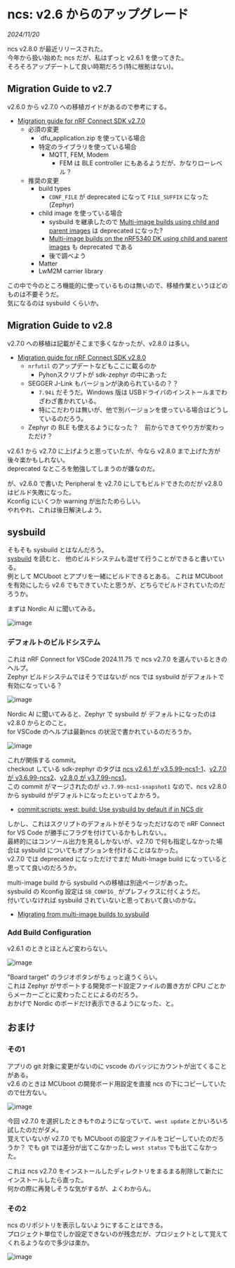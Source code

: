 # ncs: v2.6 からのアップグレード

_2024/11/20_

ncs v2.8.0 が最近リリースされた。  
今年から扱い始めた ncs だが、私はずっと v2.6.1 を使ってきた。  
そろそろアップデートして良い時期だろう(特に根拠はない)。  

## Migration Guide to v2.7

v2.6.0 から v2.7.0 への移植ガイドがあるので参考にする。

* [Migration guide for nRF Connect SDK v2.7.0](https://docs.nordicsemi.com/bundle/ncs-latest/page/nrf/releases_and_maturity/migration/migration_guide_2.7.html)
  * 必須の変更
    * `dfu_application.zip を使っている場合
    * 特定のライブラリを使っている場合
      * MQTT, FEM, Modem
        * FEM は BLE controller にもあるようだが、かなりローレベル？
  * 推奨の変更
    * build types
      * `CONF_FILE` が deprecated になって `FILE_SUFFIX` になった(Zephyr)
    * child image を使っている場合
      * sysbuild を継承したので [Multi-image builds using child and parent images](https://docs.nordicsemi.com/bundle/ncs-latest/page/nrf/app_dev/config_and_build/multi_image.html) は deprecated になった?
      * [Multi-image builds on the nRF5340 DK using child and parent images](https://docs.nordicsemi.com/bundle/ncs-latest/page/nrf/app_dev/device_guides/nrf53/multi_image_nrf5340.html) も deprecated である
      * 後で調べよう
    * Matter
    * LwM2M carrier library

この中で今のところ機能的に使っているものは無いので、移植作業というほどのものは不要そうだ。  
気になるのは sysbuild くらいか。

## Migration Guide to v2.8

v2.7.0 への移植は記載がそこまで多くなかったが、v2.8.0 は多い。

* [Migration guide for nRF Connect SDK v2.8.0](https://docs.nordicsemi.com/bundle/ncs-latest/page/nrf/releases_and_maturity/migration/migration_guide_2.8.html)
  * `nrfutil` のアップデートなどもここに載るのか
    * Pyhonスクリプトが sdk-zephyr の中にあった
  * SEGGER J-Link もバージョンが決められているの？？
    * `7.94i` だそうだ。Windows 版は USBドライバのインストールまでわざわざ書かれている。
    * 特にこだわりは無いが、他で別バージョンを使っている場合はどうしているのだろう。
  * Zephyr の BLE も使えるようになった？　前からできてやり方が変わっただけ？

v2.6.1 から v2.7.0 に上げようと思っていたが、今なら v2.8.0 まで上げた方が後々楽かもしれない。  
deprecated なところを勉強してしまうのが嫌なのだ。

が、v2.6.0 で書いた Peripheral を v2.7.0 にしてもビルドできたのだが v2.8.0 はビルド失敗になった。  
Kconfig にいくつか warning が出たためらしい。  
やれやれ、これは後日解決しよう。

## sysbuild

そもそも sysbuild とはなんだろう。  
[sysbuild](https://docs.nordicsemi.com/bundle/ncs-latest/page/nrf/app_dev/config_and_build/config_and_build_system.html#sysbuild) を読むと、
他のビルドシステムも混ぜて行うことができると書いている。  
例として MCUboot とアプリを一緒にビルドできるとある。
これは MCUboot を有効にしたら v2.6 でもできていたと思うが、どちらでビルドされていたのだろうか。  

まずは Nordic AI に聞いてみる。

![image](20241120a-5.png)

### デフォルトのビルドシステム

これは nRF Connect for VSCode 2024.11.75 で ncs v2.7.0 を選んでいるときのヘルプ。  
Zephyr ビルドシステムではそうではないが ncs では sysbuild がデフォルトで有効になっている？

![image](20241120a-4.png)

Nordic AI に聞いてみると、Zephyr で sysbuild が デフォルトになったのは v2.8.0 からとのこと。  
for VSCode のヘルプは最新ncs の状況で書かれているのだろうか。

![image](20241120a-6.png)

これが関係する commit。  
checkout している sdk-zephyr のタグは [ncs v2.6.1 が v3.5.99-ncs1-1](https://github.com/nrfconnect/sdk-nrf/blob/v2.6.1/west.yml#L64)、[v2.7.0 が v3.6.99-ncs2](https://github.com/nrfconnect/sdk-nrf/blob/v2.7.0/west.yml#L66)、[v2.8.0 が v3.7.99-ncs1](https://github.com/nrfconnect/sdk-nrf/blob/v2.8.0/west.yml#L72)。  
この commit がマージされたのが `v3.7.99-ncs1-snapshot1` なので、ncs v2.8.0 から sysbuild がデフォルトになったといってよかろう。

* [commit:scripts: west: build: Use sysbuild by default if in NCS dir](https://github.com/nrfconnect/sdk-zephyr/commit/8d0cc16c73c1ce587669be498069a59dfae7b81e)

しかし、これはスクリプトのデフォルトがそうなっただけなので nRF Connect for VS Code が勝手にフラグを付けているかもしれない。。  
最終的にはコンソール出力を見るしかないが、v2.7.0 で何も指定しなかった場合は sysbuild についてもオプションを付けることはなかった。  
v2.7.0 では deprecated になっただけでまだ Multi-Image build になっていると思ってて良いのだろうか。

multi-image build から sysbuild への移植は別途ページがあった。  
sysbuild の Kconfig 設定は `SB_CONFIG_` がプレフィクスに付くようだ。  
付いていなければ sysbuild されていないと思っておいて良いのかな。

* [Migrating from multi-image builds to sysbuild](https://docs.nordicsemi.com/bundle/ncs-latest/page/nrf/releases_and_maturity/migration/migration_sysbuild.html)

### Add Build Configuration

v2.6.1 のときとほとんど変わらない。

![image](20241120a-#.png)

"Board target" のラジオボタンがちょっと違うくらい。  
これは Zephyr がサポートする開発ボード設定ファイルの置き方が CPU ごとからメーカーごとに変わったことによるのだろう。  
おかげで Nordic のボードだけ表示できるようになった、と。

## おまけ

### その1

アプリの git 対象に変更がないのに vscode のバッジにカウントが出てくることがある。  
v2.6 のときは MCUboot の開発ボード用設定を直接 ncs の下にコピーしていたので仕方ない。

![image](20241120a-1.png)

今回 v2.7.0 を選択したときも↑のようになっていて、`west update` とかいろいろ試したのだがダメ。  
覚えていないが v2.7.0 でも MCUboot の設定ファイルをコピーしていたのだろうか？ 
でも git では差分が出てこなかったし `west status` でも出てこなかった。

これは ncs v2.7.0 をインストールしたディレクトリをまるまる削除して新たにインストールしたら直った。  
何かの際に再発しそうな気がするが、よくわからん。

### その2

ncs のリポジトリを表示しないようにすることはできる。  
プロジェクト単位でしか設定できないのが残念だが、プロジェクトとして覚えてくれるようなので多少は楽か。

![image](20241120a-2.png)
